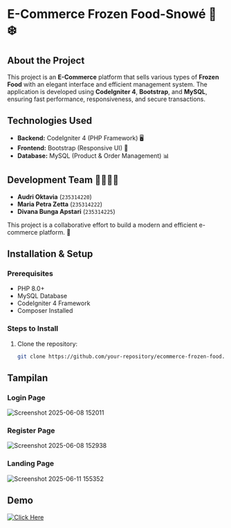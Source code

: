 # E-Commerce Frozen Food-Snowé 🛒❄️

## About the Project
This project is an **E-Commerce** platform that sells various types of **Frozen Food** with an elegant interface and efficient management system. The application is developed using **CodeIgniter 4**, **Bootstrap**, and **MySQL**, ensuring fast performance, responsiveness, and secure transactions.

## Technologies Used
- **Backend:** CodeIgniter 4 (PHP Framework) 🖥️  
- **Frontend:** Bootstrap (Responsive UI) 🎨  
- **Database:** MySQL (Product & Order Management) 📊  

## Development Team 👨‍💻👩‍💻
- **Audri Oktavia** (`235314220`)  
- **Maria Petra Zetta** (`235314222`)  
- **Divana Bunga Apstari** (`235314225`)  

This project is a collaborative effort to build a modern and efficient e-commerce platform. 🚀

## Installation & Setup
### Prerequisites
- PHP 8.0+
- MySQL Database
- CodeIgniter 4 Framework
- Composer Installed

### Steps to Install
1. Clone the repository:
   ```bash
   git clone https://github.com/your-repository/ecommerce-frozen-food.git

## Tampilan
### Login Page
![Screenshot 2025-06-08 152011](https://github.com/user-attachments/assets/14a9a383-76bb-4102-a804-f81e4c4a2847)
### Register Page
![Screenshot 2025-06-08 152938](https://github.com/user-attachments/assets/cb24fed4-7cf5-4d66-8438-ea55b18115a0)
### Landing Page
![Screenshot 2025-06-11 155352](https://github.com/user-attachments/assets/af3d3899-9c62-4d8e-835b-7878f54eb08e)

## Demo 
[![Click Here](https://asciinema.org/a/123456.png)](https://drive.google.com/file/d/1c7tAtCcspvaCu8A2oCTQHmlqGa0qZ899/view?usp=sharing)



